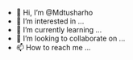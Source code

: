 - 👋 Hi, I’m @Mdtusharho
- 👀 I’m interested in ...
- 🌱 I’m currently learning ...
- 💞️ I’m looking to collaborate on ...
- 📫 How to reach me ...

<!---
Mdtusharho/Mdtusharho is a ✨ special ✨ repository because its `README.md` (this file) appears on your GitHub profile.
You can click the Preview link to take a look at your changes.
--->
